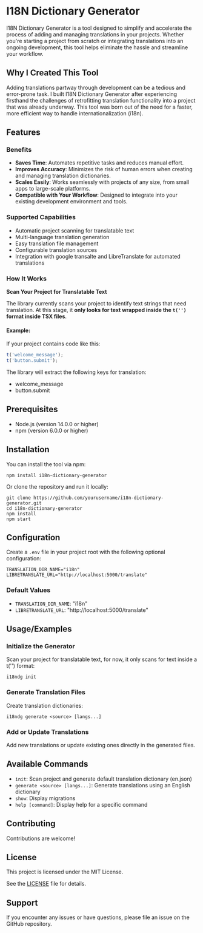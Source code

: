 # **I18N Dictionary Generator**

I18N Dictionary Generator is a tool designed to simplify and accelerate the process of adding and managing translations in your projects. Whether you're starting a project from scratch or integrating translations into an ongoing development, this tool helps eliminate the hassle and streamline your workflow.

## Why I Created This Tool

Adding translations partway through development can be a tedious and error-prone task. I built I18N Dictionary Generator after experiencing firsthand the challenges of retrofitting translation functionality into a project that was already underway. This tool was born out of the need for a faster, more efficient way to handle internationalization (i18n).

## Features

### Benefits

- **Saves Time**: Automates repetitive tasks and reduces manual effort.
- **Improves Accuracy**: Minimizes the risk of human errors when creating and managing translation dictionaries.
- **Scales Easily**: Works seamlessly with projects of any size, from small apps to large-scale platforms.
- **Compatible with Your Workflow**: Designed to integrate into your existing development environment and tools.

### Supported Capabilities

- Automatic project scanning for translatable text
- Multi-language translation generation
- Easy translation file management
- Configurable translation sources
- Integration with google transalte and LibreTranslate for automated translations

### How It Works

**Scan Your Project for Translatable Text**

The library currently scans your project to identify text strings that need translation. At this stage, it **only looks for text wrapped inside the `t('')` format inside TSX files**.

#### Example:

If your project contains code like this:

```javascript
t('welcome_message');
t('button.submit');
```

The library will extract the following keys for translation:

- welcome_message
- button.submit

## Prerequisites

- Node.js (version 14.0.0 or higher)
- npm (version 6.0.0 or higher)

## Installation

You can install the tool via npm:

```shell
npm install i18n-dictionary-generator
```

Or clone the repository and run it locally:

```shell
git clone https://github.com/yourusername/i18n-dictionary-generator.git
cd i18n-dictionary-generator
npm install
npm start
```

## Configuration

Create a `.env` file in your project root with the following optional configuration:

```
TRANSLATION_DIR_NAME="i18n"
LIBRETRANSLATE_URL="http://localhost:5000/translate"
```

### Default Values

- `TRANSLATION_DIR_NAME`: "i18n"
- `LIBRETRANSLATE_URL`: "http://localhost:5000/translate"

## Usage/Examples

### Initialize the Generator

Scan your project for translatable text, for now, it only scans for text inside a t('') format:

```shell
i18ndg init
```

### Generate Translation Files

Create translation dictionaries:

```shell
i18ndg generate <source> [langs...]
```

### Add or Update Translations

Add new translations or update existing ones directly in the generated files.

## Available Commands

- `init`: Scan project and generate default translation dictionary (en.json)
- `generate <source> [langs...]`: Generate translations using an English dictionary
- `show`: Display migrations
- `help [command]`: Display help for a specific command

## Contributing

Contributions are welcome!

## License

This project is licensed under the MIT License.

See the [LICENSE](https://choosealicense.com/licenses/mit/) file for details.

## Support

If you encounter any issues or have questions, please file an issue on the GitHub repository.
